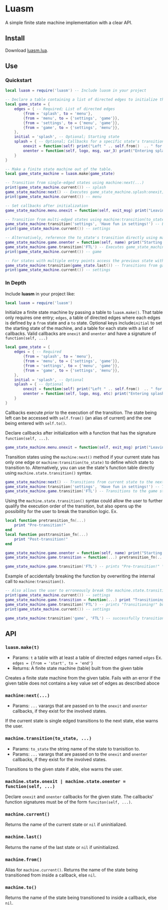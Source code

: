 # Luasm
A simple finite state machine implementation with a clear API.

## Install
Download [luasm.lua](./luasm.lua).

## Use
### Quickstart
```lua
local luasm = require('luasm') -- Include luasm in your project

-- Declare a table containing a list of directed edges to initialize the state machine
local game_state = {
    edges = { -- Required; List of directed edges
        {from = 'splash', to = 'menu'},
        {from = 'menu', to = {'settings', 'game'}},
        {from = 'settings', to = {'menu', 'game'}},
        {from = 'game', to = {'settings', 'menu'}},
    },
    initial = 'splash', -- Optional; Starting state
    splash = { -- Optional; Callbacks for a specific state's transitions
        onexit = function(self) print("Left " .. self.from()  .. " for " .. self.to()) end, -- Access the current state (the one being left) and the state being entered with .from() and .to() respectively
        onenter = function(self, logo, msg, var_3) print("Entering splash"); display(logo); print(msg); end, -- Pass any number of arguments
    }
}

-- Make a finite state machine out of the table.
local game_state_machine = luasm.make(game_state)

-- Transition from single-edged states using machine:next(...)
print(game_state_machine.current()) -- splash
game_state_machine:next() -- Executes game_state_machine.splash:onexit; prints "Left splash for menu"
print(game_state_machine.current()) -- menu

-- Set callbacks after initialization
game_state_machine.menu.onexit = function(self, exit_msg) print("Leaving menu: " .. exit_msg) end

-- Transition from multi-edged states using machine:transition(to_state, ...)
game_state_machine:transition('settings', 'Have fun in settings!') -- Executes game_state_machine.menu:onexit; prints "Leaving menu: Have fun in settings!"
print(game_state_machine.current()) -- settings

-- Alternatively, reference the to_state's transition directly using machine.state.transition(...)
game_state_machine.game.onenter = function(self, name) print("Starting awesome game: " .. name) end
game_state_machine.game.transition('FTL') -- Executes game_state_machine.game:onenter; prints "Starting awesome game: FTL"
print(game_state_machine.current()) -- game

-- For states with multiple entry points access the previous state with machine.last()
game_state_machine:transition(game_state.last()) -- Transitions from game back to settings
print(game_state_machine.current()) -- settings
```

### In Depth
Include **luasm** in your project like:

```lua
local luasm = require('luasm')
```

Initialize a finite state machine by passing a table to `luasm.make()`. That table only requires one entry; `edges`, a table of directed edges where each edges is defined by a `from` state and a `to` state. Optional keys include`initial` to set the starting state of the machine, and a table for each state with a list of callbacks. Valid callbacks are `onexit` and `onenter` and have a signature of `function(self, ...)`

```lua
local game_state = {
    edges = { -- Required
        {from = 'splash', to = 'menu'},
        {from = 'menu', to = {'settings', 'game'}},
        {from = 'settings', to = {'menu', 'game'}},
        {from = 'game', to = {'settings', 'menu'}},
    },
    initial = 'splash', -- Optional
    splash = { -- Optional
        onexit = function(self) print("Left " .. self.from()  .. " for " .. self.to()) end, -- Access the current state (the one being left) and the state being entered with .from() and .to() respectively
        onenter = function(self, logo, msg, etc) print("Entering splash"); display(logo); print(msg); dofile(etc) end, -- Pass any number of arguments
    }
}
```

Callbacks execute *prior* to the execution of the transition. The state being left can be accessed with `self.from()` (an alias of current) and the one being entered with `self.to()`.

Declare callbacks after initialization with a function that has the signature `function(self, ...)`.

```lua
game_state_machine.menu.onexit = function(self, exit_msg) print("Leaving menu: " .. exit_msg) end
```

Transition states using the `machine:next()` method if your current state has only one edge or `machine:transition(to_state)` to define which state to transition to. Alternatively, you can use the state's function table directly using `machine.state.transition()` syntax.

```lua
game_state_machine:next() -- Transitions from current state to the next state if single-edges
game_state_machine:transition('settings', 'Have fun in settings!') -- Transitions to the settings state while sending the string 'Have fun in settings!' to the onexit and onenter callbacks
game_state_machine.game.transition('FTL') -- Transitions to the game state while sending the string 'FTL' to the onexit and onenter callbacks
```

Using the `machine.state.transition()` syntax could allow the user to further qualify the execution order of the transition, but also opens up the possibility for the user to break the transition logic. Ex.

```lua
local function pretransition_fn(...)
    print "Pre-transition!"
end
local function posttransition_fn(...)
    print "Post-transition!"
end

game_state_machine.game.onenter = function(self, name) print("Starting " .. name) end
game_state_machine.game.transition = function(...) pretransition_fn(...); game_state_machine:transition('game', ...); posttransition_fn(...) end  -- Execute a function prior to even beginning the transition, thus preceding the onexit and onenter callbacks and another after the state machine has completely finished changing states

game_state_machine.game.transition('FTL') -- prints "Pre-transition!" \n "Starting FTL" \n "Post-transition!"
```

Example of accidentally breaking the function by overwriting the internal call to `machine:transition()`.

```lua
-- Also allows the user to erroneously break the machine.state.transition() function ex.
print(game_state_machine.current()) -- settings
game_state_machine.game.transition = function(...) print "Transitioning!"
game_state_machine.game.transition('FTL') -- prints "Transitioning!" but does not transition the state machine
print(game_state_machine.current()) -- settings

game_state_machine:transition('game', 'FTL') -- successfully transitions to game state
```

## API
### `luasm.make(t)` 
- Params: `t` a table with at least a table of directed edges named `edges` Ex. `edges = {from = 'start', to = 'end'}`
- Returns: A finite state machine (table) built from the given table

Creates a finite state machine from the given table. Fails with an error if the given table does not contains a key value set of edges as described aboce

### `machine:next(...)`
- Params: `...` varargs that are passed on to the `onexit` and `onenter` callbacks, if they exist for the involved states.

If the current state is single edged transitions to the next state, else warns the user.

### `machine.transition(to_state, ...)`
- Params: `to_state` the string name of the state to tranisition to.
- Params: `...` varargs that are passed on to the `onexit` and `onenter` callbacks, if they exist for the involved states.

Transitions to the given state if able, else warns the user.

### `machine.state.onexit | machine.state.onenter = function(self, ...)`

Declare `onexit` and `onenter` callbacks for the given state. The callbacks' function signatures must be of the form `funciton(self, ...)`.

### `machine.current()`

Returns the name of the current state or `nil` if uninitialized.

### `machine.last()`

Returns the name of the last state or `nil` if uninitialized.

### `machine.from()`

Alias for `machine.current()`. Returns the name of the state being transitioned from inside a callback, else `nil`.

### `machine.to()`

Returns the name of the state being transitioned to inside a callback, else `nil`.
